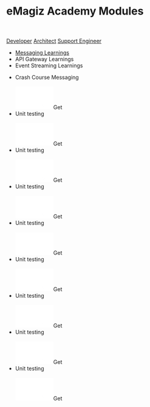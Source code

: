 # eMagiz Academy Modules

<div class="sidenav">
</br>
</br>
  <a href="http://localhost:3000/docs/microlearning/index-crashcourse-messaging">Developer</a>
  <a href="#">Architect</a>
  <a href="#">Support Engineer</a>
</div>



<div>
	<ul class="modulenavicont">
		<li class="modulenaviitem3"><a href="http://localhost:3000/docs/microlearning/index-modules">Messaging Learnings</a></li>
		<li class="modulenaviitem3"><a align="center">API Gateway Learnings</a></li>
		<li class="modulenaviitem3"><a align="center">Event Streaming Learnings</a></li>	
	</ul>
</div>


<div>
	<ul class="modulecont">
	<li class="moduleitem">
		<div class="moduleitemgreen">Crash Course Messaging</div>
		<div class="moduleitemdetail">
			<div></br><a align="center"><img src="../../img/microlearning/Logo_eMagiz_wit.png"><modbutton class="button" onclick="window.location.href='../../docs/microlearning/index-crashcourse-messaging';">Get</modbutton></a></div>
		</div>
	</li>
	<li class="moduleitem">
		<div class="moduleitemgreen">Unit testing</div>
		<div class="moduleitemdetail">
			<div></br><a align="center"><img src="../../img/microlearning/Logo_eMagiz_wit.png"><modbutton class="button" onclick="window.location.href='./../docs/microlearning/index-unit-testing-in-emagiz';">Get</modbutton></a></div>
		</div>
	</li>
	<li class="moduleitem">
		<div class="moduleitemgreen">Unit testing</div>
		<div class="moduleitemdetail">
			<div></br><a align="center"><img src="../../img/microlearning/Logo_eMagiz_wit.png"><modbutton class="button" onclick="window.location.href='./../docs/microlearning/index-unit-testing-in-emagiz';">Get</modbutton></a></div>
		</div>
	</li>
	<li class="moduleitem">
		<div class="moduleitemgreen">Unit testing</div>
		<div class="moduleitemdetail">
			<div></br><a align="center"><img src="../../img/microlearning/Logo_eMagiz_wit.png"><modbutton class="button" onclick="window.location.href='./../docs/microlearning/index-unit-testing-in-emagiz';">Get</modbutton></a></div>
		</div>
	</li>
	<li class="moduleitem">
		<div class="moduleitemblue">Unit testing</div>
		<div class="moduleitemdetail">
			<div></br><a align="center"><img src="../../img/microlearning/Logo_eMagiz_wit.png"><modbutton class="button" onclick="window.location.href='./../docs/microlearning/index-unit-testing-in-emagiz';">Get</modbutton></a></div>
		</div>
	</li>
	<li class="moduleitem">
		<div class="moduleitemblue">Unit testing</div>
		<div class="moduleitemdetail">
			<div></br><a align="center"><img src="../../img/microlearning/Logo_eMagiz_wit.png"><modbutton class="button" onclick="window.location.href='./../docs/microlearning/index-unit-testing-in-emagiz';">Get</modbutton></a></div>
		</div>
	</li>
	<li class="moduleitem">
		<div class="moduleitempurple">Unit testing</div>
		<div class="moduleitemdetail">
			<div></br><a align="center"><img src="../../img/microlearning/Logo_eMagiz_wit.png"><modbutton class="button" onclick="window.location.href='./../docs/microlearning/index-unit-testing-in-emagiz';">Get</modbutton></a></div>
		</div>
	</li>
	<li class="moduleitem">
		<div class="moduleitempurple">Unit testing</div>
		<div class="moduleitemdetail">
			<div></br><a align="center"><img src="../../img/microlearning/Logo_eMagiz_wit.png"><modbutton class="button" onclick="window.location.href='./../docs/microlearning/index-unit-testing-in-emagiz';">Get</modbutton></a></div>
		</div>
	</li>
	<li class="moduleitem">
		<div class="moduleitemdarkgreen">Unit testing</div>
		<div class="moduleitemdetail">
			<div></br><a align="center"><img src="../../img/microlearning/Logo_eMagiz_wit.png"><modbutton class="button" onclick="window.location.href='./../docs/microlearning/index-unit-testing-in-emagiz';">Get</modbutton></a></div>
		</div>
	</li>
	</ul>
</div>




